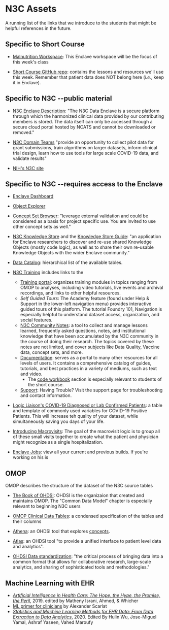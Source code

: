 N3C Assets
========

A running list of the links that we introduce to the students that might be helpful references in the future.

Specific to Short Course
----------

* [Malnutrition Workspace](https://unite.nih.gov/workspace/compass/view/ri.compass.main.folder.2091276a-fa02-4612-b939-6952082ecfa2): This Enclave workspace will be the focus of this week's class

* [Short Course GitHub repo](https://github.com/National-COVID-Cohort-Collaborative/short-course-2022-june): contains the lessons and resources we'll use this week.  Remember that patient data does NOT belong here (*i.e.*, keep it in Enclave).

Specific to N3C --public material
----------

* [N3C Enclave Description](https://covid.cd2h.org/): "The N3C Data Enclave is a secure platform through which the harmonized clinical data provided by our contributing members is stored. The data itself can only be accessed through a secure cloud portal hosted by NCATS and cannot be downloaded or removed."

* [N3C Domain Teams](https://covid.cd2h.org/domain-teams) "provide an opportunity to collect pilot data for grant submissions, train algorithms on larger datasets, inform clinical trial design, learn how to use tools for large scale COVID-19 data, and validate results"

* [NIH's N3C site](https://ncats.nih.gov/n3c)

Specific to N3C --requires access to the Enclave
----------

* [Enclave Dashboard](https://unite.nih.gov/workspace/home/)

* [Object Explorer](https://unite.nih.gov/workspace/hubble/exploration/)

* [Concept Set Browser](https://unite.nih.gov/workspace/module/view/latest/ri.workshop.main.module.5a6c64c0-e82b-4cf8-ba5b-645cd77a1dbf): "leverage external validation and could be considered as a basis for project specific use. You are invited to use other concept sets as well."

* [N3C Knowledge Store](https://unite.nih.gov/workspace/module/view/latest/ri.workshop.main.module.3ab34203-d7f3-482e-adbd-f4113bfd1a2b?id=KO-BE5C652) and the [Knowledge Store Guide](https://unite.nih.gov/workspace/report/ri.report.main.report.7ac7904d-bbc3-4678-a224-8b8b7c12d40e): "an application for Enclave researchers to discover and re-use shared Knowledge Objects (mostly code logic), as well as to share their own re-usable Knowledge Objects with the wider Enclave community."

* [Data Catalog](https://unite.nih.gov/workspace/compass/data-catalog): hierarchical list of the available tables.

* [N3C Training](https://unite.nih.gov/workspace/slate/documents/training) includes links to the
  * [Training portal](https://unite.nih.gov/workspace/module/view/latest/ri.workshop.main.module.e7b83a8c-545e-49ac-8714-f34bfa7f7767): organizes training modules in topics ranging from OMOP to analyses, including video tutorials, live events and archival recordings, and links to other helpful resources.
  * *Self Guided Tours*: The Academy feature (found under Help & Support in the lower-left navigation menu) provides interactive guided tours of this platform. The tutorial Foundry 101, Navigation is especially helpful to understand dataset access, organization, and social features.
  * [N3C Community Notes](https://unite.nih.gov/workspace/module/view/latest/ri.workshop.main.module.452c6c44-36d0-49d5-b96f-b8bcefab9d67): a tool to collect and manage lessons learned, frequently asked questions, notes, and institutional knowledge that have been accumulated by the N3C community in the course of doing their research. The topics covered by these notes are not limited, and cover subjects like Data Quality, Vaccine data, concept sets, and more.
  * [Documentation](https://unite.nih.gov/workspace/documentation/): serves as a portal to many other resources for all levels of users. It contains a comprehensive catalog of guides, tutorials, and best practices in a variety of mediums, such as text and video.
    * The [code workbook](https://unite.nih.gov/workspace/documentation/product/code-workbook/overview) section is especially relevant to students of the short course.
  * [Support](https://unite.nih.gov/workspace/slate/documents/support): Having Trouble? Visit the support page for troubleshooting and contact information.

* [Logic Liaison's COVID-19 Diagnosed or Lab Confirmed Patients](https://unite.nih.gov/workspace/module/view/latest/ri.workshop.main.module.3ab34203-d7f3-482e-adbd-f4113bfd1a2b?id=KO-BE5C652): a table and template of commonly used variables for COVID-19 Positive Patients.  This will increase teh quality of your dataset, while simultaneously saving you days of your life.

* [Introducing Macrovisits](https://unite.nih.gov/workspace/report/ri.report.main.report.c9e2ca50-860c-4988-93c6-f5b1d9d915ed): The goal of the macrovisit logic is to group all of these small visits together to create what the patient and physician might recognize as a single hospitalization.

* [Enclave Jobs](https://unite.nih.gov/workspace/data-integration/job-tracker/builds?userId%5B0%5D=4e223a2d-4fd8-4652-b892-6fa655fc62d6&globalFilter=your_builds&branchFilter=all_branches&includeJobs=true): view all your current and previous builds.  If you're working on his is 

OMOP
-----------

OMOP describes the structure of the dataset of the N3C source tables

* [The Book of OHDSI](https://ohdsi.github.io/TheBookOfOhdsi/): OHDSI is the organizaion that created and maintains OMOP.  The "Common Data Model" chapter is especially relevant to beginning N3C users

* [OMOP Clinical Data Tables](https://ohdsi.github.io/CommonDataModel/cdm60.html#Clinical_Data_Tables): a condensed specification of the tables and their columns

* [Athena](https://athena.ohdsi.org/search-terms/terms): an OHDSI tool that explores [concepts](https://ohdsi.github.io/TheBookOfOhdsi/CommonDataModel.html#representation-of-content-through-concepts).

* [Atlas](https://atlas-demo.ohdsi.org/): an OHDSI tool "to provide a unified interface to patient level data and analytics".

* [OHDSI Data standardization](https://ohdsi.org/data-standardization/): "the critical process of bringing data into a common format that allows for collaborative research, large-scale analytics, and sharing of sophisticated tools and methodologies."

Machine Learning with EHR
-----------

* [*Artificial Intelligence in Health Care: The Hope, the Hype, the Promise, the Peril*](https://nam.edu/wp-content/uploads/2019/12/AI-in-Health-Care-PREPUB-FINAL.pdf), 2019. edited by Matheny Israni, Ahmed, & Whicher
* [ML primer for clinicians](https://histalk2.com/2018/10/17/a-machine-learning-primer-for-clinicians-part-1/) by Alexander Scarlat
* [*Statistics and Machine Learning Methods for EHR Data: From Data Extraction to Data Analytics*](https://www.taylorfrancis.com/books/edit/10.1201/9781003030003/statistics-machine-learning-methods-ehr-data-hulin-wu-jose-miguel-yamal-ashraf-yaseen-vahed-maroufy), 2020. Edited By Hulin Wu, Jose-Miguel Yamal, Ashraf Yaseen, Vahed Maroufy

